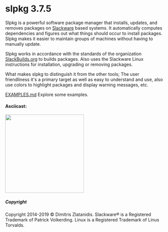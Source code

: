 # slpkg 3.7.5

Slpkg is a powerful software package manager that installs, updates, and removes packages on
[Slackware](http://www.slackware.com/) based systems. It automatically computes dependencies and
figures out what things should occur to install packages. Slpkg makes it easier to maintain groups
of machines without having to manually update.

Slpkg works in accordance with the standards of the organization [SlackBuilds.org](https://www.slackbuilds.org)
to builds packages. Also uses the Slackware Linux instructions for installation,
upgrading or removing packages.

What makes slpkg to distinguish it from the other tools; The user friendliness it's a primary
target as well as easy to understand and use, also use colors to highlight packages and
display warning messages, etc.

[EXAMPLES.md](https://gitlab.com/dslackw/slpkg/blob/master/EXAMPLES.md) Explore some examples.


#### Asciicast:

[<img src="https://gitlab.com/dslackw/images/raw/master/slpkg/asciicast.png"  width="250">](https://asciinema.org/a/3uFNAOX8o16AmKKJDIvdezPBa)


##### Copyright

Copyright 2014-2019 © Dimitris Zlatanidis. Slackware® is a Registered Trademark of Patrick Volkerding. Linux is a Registered Trademark of Linus Torvalds.
